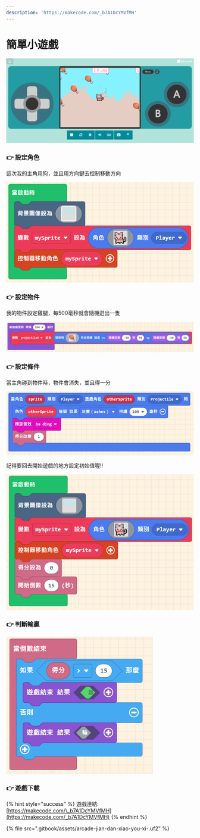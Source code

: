 ```yaml
---
description: 'https://makecode.com/_b7A1DcYMVfMH'
---
```


# 簡單小遊戲

![](.gitbook/assets/image%20%2846%29.png)

### 👉 設定角色

這次我的主角用狗，並且用方向鍵去控制移動方向

![](.gitbook/assets/image%20%2842%29.png)

### 👉 設定物件

我的物件設定雞腿，每500毫秒就會隨機迸出一隻

![](.gitbook/assets/image%20%2843%29.png)

### 👉 設定條件

當主角碰到物件時，物件會消失，並且得一分

![](.gitbook/assets/image%20%2848%29.png)

記得要回去開始遊戲的地方設定初始值喔!!

![](.gitbook/assets/image%20%2844%29.png)

### 👉 判斷輸贏

![](.gitbook/assets/image%20%2839%29.png)



### 👉 遊戲下載

{% hint style="success" %}
遊戲連結:[https://makecode.com/\_b7A1DcYMVfMH](https://makecode.com/_b7A1DcYMVfMH)
{% endhint %}

{% file src=".gitbook/assets/arcade-jian-dan-xiao-you-xi-.uf2" %}




